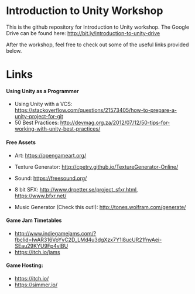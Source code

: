 # Introduction to Unity Workshop

This is the github repository for Introduction to Unity workshop. The Google Drive can be found here:
http://bit.ly/introduction-to-unity-drive

After the workshop, feel free to check out some of the useful links provided below.

# Links
#### Using Unity as a Programmer
- Using Unity with a VCS: https://stackoverflow.com/questions/21573405/how-to-prepare-a-unity-project-for-git
- 50 Best Practices: http://devmag.org.za/2012/07/12/50-tips-for-working-with-unity-best-practices/

#### Free Assets
- Art: https://opengameart.org/
- Texture Generator: http://cpetry.github.io/TextureGenerator-Online/

- Sound: https://freesound.org/
- 8 bit SFX: http://www.drpetter.se/project_sfxr.html, https://www.bfxr.net/
- Music Generator (Check this out!): http://tones.wolfram.com/generate/

#### Game Jam Timetables
- http://www.indiegamejams.com/?fbclid=IwAR316VoYvC2D_LMd4u3dgXzx7Y1l8ucUR21fnyAei-SEau29KYU9Fp4vlBU
- https://itch.io/jams

#### Game Hosting: 
- https://itch.io/
- https://simmer.io/
